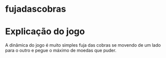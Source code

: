 # fujadascobras
# Explicação do jogo
A dinâmica do jogo é muito simples fuja das cobras se movendo
de um lado para o outro e pegue o máximo de moedas que puder.

